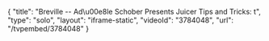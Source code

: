 {
    "title": "Breville -- Ad\u00e8le Schober Presents Juicer Tips and Tricks: t",
    "type": "solo",
    "layout": "iframe-static",
    "videoId": "3784048",
    "url": "\/tvpembed\/3784048"
}